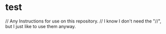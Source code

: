 test
====

// Any Instructions for use on this repository.
// I know I don't need the "//", but I just like to use them anyway.


